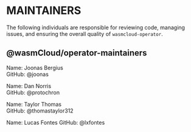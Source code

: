 # MAINTAINERS

The following individuals are responsible for reviewing code, managing issues, and ensuring the overall quality of `wasmcloud-operator`.

## @wasmCloud/operator-maintainers

Name: Joonas Bergius  
GitHub: @joonas

Name: Dan Norris  
GitHub: @protochron

Name: Taylor Thomas  
GitHub: @thomastaylor312

Name: Lucas Fontes
GitHub: @lxfontes

